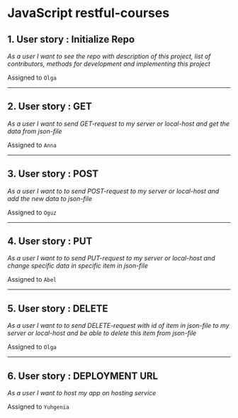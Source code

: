# JavaScript restful-courses

## 1. User story : Initialize Repo

_As a user I want to see the repo with description of this project, list of contributors, methods for development and implementing this project_

Assigned to `Olga`

---

## 2. User story : GET

_As a user I want to send GET-request to my server or local-host and get the data from json-file_

Assigned to `Anna`

---

## 3. User story : POST

_As a user I want to to send POST-request to my server or local-host and add the new data to json-file_

Assigned to `Oguz`

---

## 4. User story : PUT

_As a user I want to to send PUT-request to my server or local-host and change specific data in specific item in json-file_

Assigned to `Abel`

---

## 5. User story : DELETE

_As a user I want to to send DELETE-request with id of item in json-file to my server or local-host and be able to delete this item from json-file_

Assigned to `Olga`

---

## 6. User story : DEPLOYMENT URL

_As a user I want to host my app on hosting service_

Assigned to `Yuhgenia`
